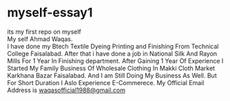 # myself-essay1
its my first repo on myself
<br/>
My self Ahmad Waqas.
<br>
I have done my Btech Textile Dyeing Printing and Finishing From Technical College Faisalabad.
After that i have done a job in National Silk And Rayon Mills For 1 Year In Finishing department.
After Gaining 1 Year Of Experience I Started My Family Business Of Wholesale Clothing In Makki Cloth Market Karkhana Bazar Faisalabad.
And I am Still Doing My Business As Well.
But For Short Duration I Aslo Experience E-Commerece.
My Official Email Address is <a href="mailto:waqasofficial1988@gmail.com">waqasofficial1988@gmail.com</a>
